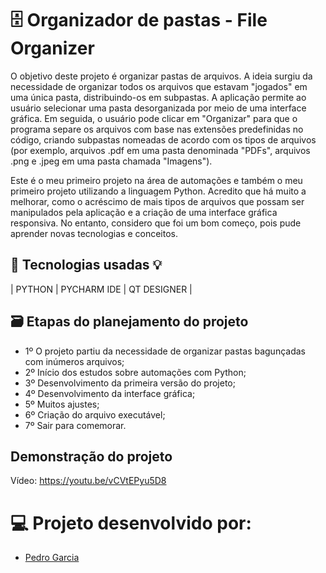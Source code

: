
# 🗄️ Organizador de pastas - File Organizer

O objetivo deste projeto é organizar pastas de arquivos. A ideia surgiu da necessidade de organizar todos os arquivos que estavam "jogados" em uma única pasta, distribuindo-os em subpastas. A aplicação permite ao usuário selecionar uma pasta desorganizada por meio de uma interface gráfica. Em seguida, o usuário pode clicar em "Organizar" para que o programa separe os arquivos com base nas extensões predefinidas no código, criando subpastas nomeadas de acordo com os tipos de arquivos (por exemplo, arquivos .pdf em uma pasta denominada "PDFs", arquivos .png e .jpeg em uma pasta chamada "Imagens").

Este é o meu primeiro projeto na área de automações e também o meu primeiro projeto utilizando a linguagem Python. Acredito que há muito a melhorar, como o acréscimo de mais tipos de arquivos que possam ser manipulados pela aplicação e a criação de uma interface gráfica responsiva. No entanto, considero que foi um bom começo, pois pude aprender novas tecnologias e conceitos.

## 🤖 Tecnologias usadas 💡

| PYTHON  | PYCHARM IDE  | QT DESIGNER |

## 🗃️ Etapas do planejamento do projeto

- 1º O projeto partiu da necessidade de organizar pastas bagunçadas com inúmeros arquivos;
- 2º Início dos estudos sobre automações com Python;
- 3º Desenvolvimento da primeira versão do projeto;
- 4º Desenvolvimento da interface gráfica;
- 5º Muitos ajustes;
- 6º Criação do arquivo executável;
- 7º Sair para comemorar.

## Demonstração do projeto
Vídeo: https://youtu.be/vCVtEPyu5D8

# 💻 Projeto desenvolvido por:
- [Pedro Garcia](https://github.com/pgarciadoc)
